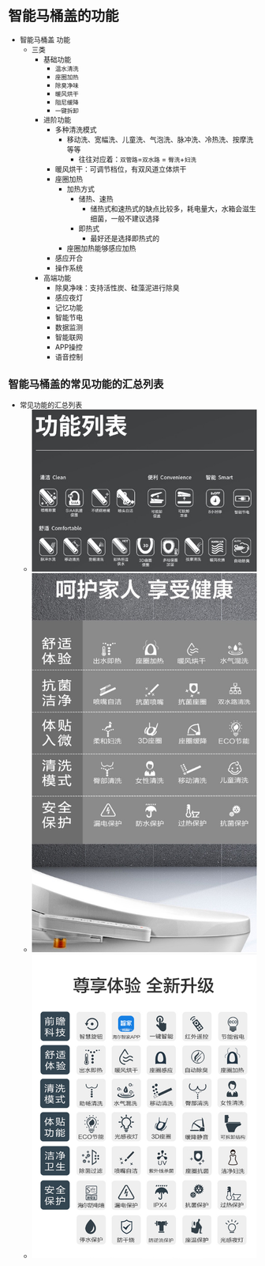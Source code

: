 # 智能马桶盖的功能

* 智能马桶盖 功能
  * 三类
    * 基础功能
      * `温水清洗`
      * `座圈加热`
      * `除臭净味`
      * `暖风烘干`
      * `阻尼缓降`
      * `一键拆卸`
    * 进阶功能
      * 多种清洗模式
        * 移动洗、宽幅洗、儿童洗、气泡洗、脉冲洗、冷热洗、按摩洗等等
          * 往往对应着：`双管路`=`双水路` = `臀洗`+`妇洗`
      * 暖风烘干：可调节档位，有双风道立体烘干
      * 座圈加热
        * 加热方式
          * 储热、速热
            * 储热式和速热式的缺点比较多，耗电量大，水箱会滋生细菌，一般不建议选择
          * 即热式
            * 最好还是选择即热式的
        * 座圈加热能够感应加热
      * 感应开合
      * 操作系统
    * 高端功能
      * 除臭净味：支持活性炭、硅藻泥进行除臭
      * 感应夜灯
      * 记忆功能
      * 智能节电
      * 数据监测
      * 智能联网
      * APP操控
      * 语音控制

## 智能马桶盖的常见功能的汇总列表

* 常见功能的汇总列表
  * ![normal_functions_list](../assets/img/normal_functions_list.jpg)
  * ![function_list_protect_family](../assets/img/function_list_protect_family.jpg)
  * ![function_list_haier_v6_5229u1](../assets/img/function_list_haier_v6_5229u1.jpg)
